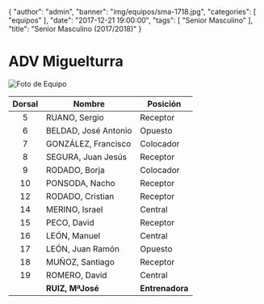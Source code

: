 {
  "author": "admin",
  "banner": "img/equipos/sma-1718.jpg",
  "categories": [
    "equipos"
  ],
  "date": "2017-12-21 19:00:00",
  "tags": [
    "Senior Masculino"
  ],
  "title": "Senior Masculino (2017/2018)"
}

# ADV Miguelturra

![Foto de Equipo](../../img/equipos/sma-1718.jpg)

Dorsal | Nombre 			  | Posición
:----: | ------ 			  | --------
5 	   | RUANO, Sergio 		  | Receptor
6 	   | BELDAD, José Antonio | Opuesto
7 	   | GONZÁLEZ, Francisco  | Colocador
8 	   | SEGURA, Juan Jesús   | Receptor
9 	   | RODADO, Borja 		  | Colocador
10	   | PONSODA, Nacho 	  | Receptor
12	   | RODADO, Cristian 	  | Receptor
14	   | MERINO, Israel 	  | Central
15	   | PECO, David 		  | Receptor
16	   | LEÓN, Manuel 		  | Central
17	   | LEÓN, Juan Ramón 	  | Opuesto
18	   | MUÑOZ, Santiago 	  | Receptor
19	   | ROMERO, David 		  | Central
  	   | **RUIZ, MªJosé** 	  | **Entrenadora**
